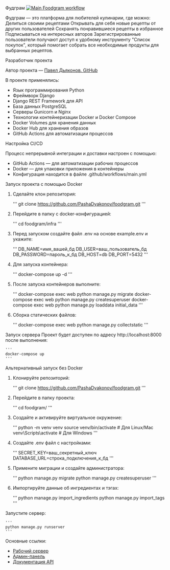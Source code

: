 Фудграм [![Main Foodgram workflow](https://github.com/PashaDyakonov/foodgram/actions/workflows/main.yml/badge.svg)](https://github.com/PashaDyakonov/foodgram/actions/workflows/main.yml)

Фудграм — это платформа для любителей кулинарии, где можно:
Делиться своими рецептами
Открывать для себя новые рецепты от других пользователей
Сохранять понравившиеся рецепты в избранное
Подписываться на интересных авторов
Зарегистрированные пользователи получают доступ к удобному инструменту "Список покупок", который помогает собрать все необходимые продукты для выбранных рецептов.

Разработчик проекта

Автор проекта — [Павел Дьяконов. GitHub](https://github.com/PashaDyakonov)

В проекте применялись:

- Язык программирования Python
- Фреймворк Django
- Django REST Framework для API
- База данных PostgreSQL
- Серверы Gunicorn и Nginx
- Технологии контейнеризации Docker и Docker Compose
- Docker Volumes для хранения данных
- Docker Hub для хранения образов
- GitHub Actions для автоматизации процессов

Настройка CI/CD

Процесс непрерывной интеграции и доставки настроен с помощью:
- GitHub Actions — для автоматизации рабочих процессов
- Docker — для упаковки приложения в контейнеры
- Конфигурация находится в файле .github/workflows/main.yml

Запуск проекта с помощью Docker

1) Сделайте клон репозитория:
    
    '''
    git clone https://github.com/PashaDyakonov/foodgram.git
    '''
    

2) Перейдите в папку с docker-конфигурацией:
    
    '''
    cd foodgram/infra
    '''

3) Перед запуском создайте файл .env на основе example.env и укажите:
    
    '''
    DB_NAME=имя_вашей_бд
    DB_USER=ваш_пользователь_бд
    DB_PASSWORD=пароль_к_бд
    DB_HOST=db
    DB_PORT=5432
    '''
    
4) Для запуска контейнера:

    '''
    docker-compose up -d
    '''

5) После запуска контейнеров выполните:

    '''
    docker-compose exec web python manage.py migrate
    docker-compose exec web python manage.py createsuperuser
    docker-compose exec web python manage.py loaddata initial_data
    '''

6) Сборка статических файлов:

    '''
    docker-compose exec web python manage.py collectstatic
    '''

Запуск сервера
Проект будет доступен по адресу http://localhost:8000 после выполнения:

    '''
    docker-compose up
    '''

Альтернативный запуск без Docker

1) Клонируйте репозиторий:

    '''
    git clone https://github.com/PashaDyakonov/foodgram.git
    '''

2) Перейдите в папку проекта:

    '''
    cd foodgram/
    '''

3) Создайте и активируйте виртуальное окружение:

    '''
    python -m venv venv
    source venv/bin/activate  # Для Linux/Mac
    venv\Scripts\activate    # Для Windows
    '''

4) Создайте .env файл с настройками:

    '''
    SECRET_KEY=ваш_секретный_ключ
    DATABASE_URL=строка_подключения_к_бд
    '''

5) Примените миграции и создайте администратора:

    '''
    python manage.py migrate
    python manage.py createsuperuser
    '''

6) Импортируйте данные об ингредиентах и тэгах:

    '''
    python manage.py import_ingredients
    python manage.py import_tags
    '''

Запустите сервер:

    '''
    python manage.py runserver
    '''


Основные ссылки:

-  [Рабочий сервер](https://foodgrampc.hopto.org)
-  [Админ-панель](https://foodgrampc.hopto.org/admin)
-  [Документация API](https://foodgrampc.hopto.org/api/docs)
